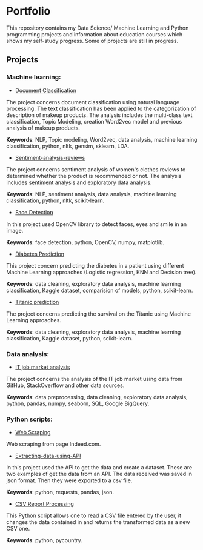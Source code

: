 # Portfolio

This repository contains my Data Science/ Machine Learning and Python programming projects and information about education courses which shows my self-study progress. Some of projects are still in progress.

## Projects
### Machine learning:

* [Document Classification](https://github.com/aniass/Document-Classification-NLP)

The project concerns document classification using natural language processing. The text classification has been applied to the categorization of description of makeup products. The analysis includes the multi-class text classification, Topic Modeling, creation Word2vec model and previous analysis of makeup products.

**Keywords**: NLP, Topic modeling, Word2vec, data analysis, machine learning classification, python, nltk, gensim, sklearn, LDA.

* [Sentiment-analysis-reviews](https://github.com/aniass/Sentiment-analysis-reviews)

The project concerns sentiment analysis of women's clothes reviews to determined whether the product is recommended or not. The analysis includes sentiment analysis and exploratory data analysis.

**Keywords**: NLP, sentiment analysis, data analysis, machine learning classification, python, nltk, scikit-learn.

* [Face Detection](https://github.com/aniass/Face-Detection-with-OpenCV)

In this project used OpenCV library to detect faces, eyes and smile in an image.

**Keywords**: face detection, python, OpenCV, numpy, matplotlib.

* [Diabetes Prediction](https://github.com/aniass/Diabetes-Prediction)

This project concern predicting the diabetes in a patient using different Machine Learning approaches (Logistic regression, KNN and Decision tree). 

**Keywords**: data cleaning, exploratory data analysis, machine learning classification, Kaggle dataset, comparision of models, python, scikit-learn. 

* [Titanic prediction](https://github.com/aniass/Titanic-Machine-Learning)

The project concerns predicting the survival on the Titanic using Machine Learning approaches. 

**Keywords**: data cleaning, exploratory data analysis, machine learning classification, Kaggle dataset, python, scikit-learn. 

### Data analysis:
* [IT job market analysis](https://github.com/aniass/IT-job-market-analysis)

The project concerns the analysis of the IT job market using data from GitHub, StackOverflow and other data sources.

**Keywords**: data preprocessing, data cleaning, exploratory data analysis, python, pandas, numpy, seaborn, SQL, Google BigQuery. 

### Python scripts:
* [Web Scraping](https://github.com/aniass/IT-job-market-analysis/blob/master/AS_web-scraping.ipynb)

Web scraping from page Indeed.com.

* [Extracting-data-using-API](https://github.com/aniass/Extracting-data-using-API)

In this project used the API to get the data and create a dataset. These are two examples of get the data from an API. The data received was saved in json format. Then they were exported to a csv file.

**Keywords**: python, requests, pandas, json.

* [CSV Report Processing](https://github.com/aniass/CSV_Report_Processing)

This Python script allows one to read a CSV file entered by the user, it changes the data contained in and returns the transformed data as a new CSV one.

**Keywords**: python, pycountry.
